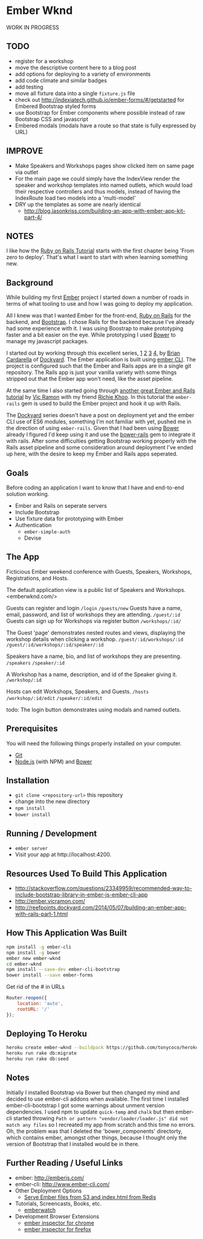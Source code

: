 # Ember Wknd

WORK IN PROGRESS

## TODO

* register for a workshop
* move the descriptive content here to a blog post
* add options for deploying to a variety of environments
* add code climate and similar badges
* add testing
* move all fixture data into a single `fixture.js` file
* check out <http://indexiatech.github.io/ember-forms/#/getstarted> for Embered Bootstrap styled forms
* use Bootstrap for Ember components where possible instead of raw Bootstrap CSS and javascript
* Embered modals (modals have a route so that state is fully expressed by URL)

## IMPROVE 

* Make Speakers and Workshops pages show clicked item on same page via outlet
* For the main page we could simply have the IndexView render the speaker and workshop templates
into named outlets, which would load their respective controllers and thus models, instead of having the IndexRoute load two models into a 'multi-model'
* DRY up the templates as some are nearly identical
  * <http://blog.jasonkriss.com/building-an-app-with-ember-app-kit-part-4/>

## NOTES

I like how the [Ruby on Rails Tutorial](http://www.railstutorial.org/book/frontmatter) starts with the first chapter being 'From zero to deploy'. That's what I want to start with when learning something new.

## Background

While building my first [Ember](http://emberjs.com/) project I started down a number of roads in terms of what tooling to use and how I was going to deploy my application.

All I knew was that I wanted Ember for the front-end, [Ruby on Rails](http://rubyonrails.org/) for the backend, and [Bootstrap](http://getbootstrap.com/). I chose Rails for the backend because I've already had some experience with it. I was using Boostrap to make prototyping faster and a bit easier on the eye. While prototyping I used [Bower](http://bower.io) to manage my javascript packages.

I started out by working through this excellent series, [1](http://reefpoints.dockyard.com/2014/05/07/building-an-ember-app-with-rails-part-1.html) [2](http://reefpoints.dockyard.com/2014/05/08/building-an-ember-app-with-rails-part-2.html) [3](http://reefpoints.dockyard.com/2014/05/09/building-an-ember-app-with-rails-part-3.html) [4](http://reefpoints.dockyard.com/2014/05/31/building-an-ember-app-with-rails-part-4.html), by [Brian Cardarella](https://github.com/bcardarella) of [Dockyard](http://dockyard.com). The Ember application is built using [ember CLI](http://www.ember-cli.com/). The project is configured such that the Ember and Rails apps are in a single git repository. The Rails app is just your vanilla variety with some things stripped out that the Ember app won't need, like the asset pipeline.

At the same time I also started going through [another great Ember and Rails tutorial](http://ember.vicramon.com/) by [Vic Ramon](https://github.com/vicramon) with my friend [Richie Khoo](https://github.com/evolve2k). In this tutorial the `ember-rails` gem is used to build the Ember project and hook it up with Rails.

The [Dockyard](http://dockyard.com) series doesn't have a post on deployment yet and the ember CLI use of ES6 modules, something I'm not familiar with yet, pushed me in the direction of using `ember-rails`. Given that I had been using [Bower](http://bower.io) already I figured I'd keep using it and use the [bower-rails](https://github.com/42dev/bower-rails/) gem to integrate it with rails. After some difficulties getting Bootstrap working properly with the Rails asset pipeline and some consideration around deployment I've ended up here, with the desire to keep my Ember and Rails apps seperated.

## Goals

Before coding an application I want to know that I have and end-to-end solution working. 

* Ember and Rails on seperate servers
* Include Bootstrap
* Use fixture data for prototyping with Ember
* Authentication
  * `ember-simple-auth`
  * Devise

## The App

Ficticious Ember weekend conference with Guests, Speakers, Workshops, Registrations, and Hosts.

The default application view is a public list of Speakers and Workshops.
<emberwknd.com/>

Guests can register and login
`/login`
`/guests/new`
Guests have a name, email, password, and list of workshops they are attending.
`/guest/:id`
Guests can sign up for Workshops via register button
`/workshops/:id/`

The Guest 'page' demonstrates nested routes and views, displaying the workshop details when clicking a workshop.
`/guest/:id/workshops/:id`
`/guest/:id/workshops/:id/speaker/:id`

Speakers have a name, bio, and list of workshops they are presenting.
`/speakers`
`/speaker/:id`

A Workshop has a name, description, and id of the Speaker giving it.
`/workshop/:id`

Hosts can edit Workshops, Speakers, and Guests.
`/hosts`
`/workshop/:id/edit`
`/speaker/:id/edit`

todo: The login button demonstrates using modals and named outlets.

## Prerequisites

You will need the following things properly installed on your computer.

* [Git](http://git-scm.com/)
* [Node.js](http://nodejs.org/) (with NPM) and [Bower](http://bower.io/)

## Installation

* `git clone <repository-url>` this repository
* change into the new directory
* `npm install`
* `bower install`

## Running / Development

* `ember server`
* Visit your app at http://localhost:4200.

## Resources Used To Build This Application

* <http://stackoverflow.com/questions/23349959/recommended-way-to-include-bootstrap-library-in-ember-js-ember-cli-app>
* <http://ember.vicramon.com/>
* <http://reefpoints.dockyard.com/2014/05/07/building-an-ember-app-with-rails-part-1.html>

## How This Application Was Built

```bash
npm install -g ember-cli
npm install -g bower
ember new ember-wknd
cd ember-wknd
npm install --save-dev ember-cli-bootstrap
bower install --save ember-forms
```
Get rid of the # in URLs

```javascript
Router.reopen({
    location: 'auto',
    rootURL: '/'
});
````

## Deploying To Heroku

```bash
heroku create ember-wknd --buildpack https://github.com/tonycoco/heroku-buildpack-ember-cli.git
heroku run rake db:migrate
heroku run rake db:seed
```

## Notes

Initially I installed Bootstrap via Bower but then changed my mind and decided to use ember-cli addons when available. The first time I installed ember-cli-bootstrap I got some warnings about unment version dependencies. I used npm to update `quick-temp` and `chalk` but then ember-cli started throwing `Path or pattern "vendor/loader/loader.js" did not match any files` so I recreated my app from scratch and this time no errors. Oh, the problem was that I deleted the 'bower_components' directorty, which contains ember, amongst other things, because I thought only the version of Bootstrap that I installed would be in there.

## Further Reading / Useful Links

* ember: http://emberjs.com/
* ember-cli: http://www.ember-cli.com/
* Other Deployment Options
  * [Serve Ember files from S3 and index.html from Redis](http://blog.abuiles.com/blog/2014/07/08/lightning-fast-deployments-with-rails/)
* Tutorials, Screencasts, Books, etc.
  * [emberwatch](http://emberwatch.com/)
* Development Browser Extensions
  * [ember inspector for chrome](https://chrome.google.com/webstore/detail/ember-inspector/bmdblncegkenkacieihfhpjfppoconhi)
  * [ember inspector for firefox](https://addons.mozilla.org/en-US/firefox/addon/ember-inspector/)

